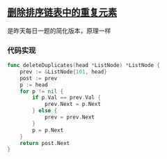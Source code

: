 ## [删除排序链表中的重复元素](https://leetcode-cn.com/problems/remove-duplicates-from-sorted-list/)

是昨天每日一题的简化版本，原理一样

### 代码实现

```go
func deleteDuplicates(head *ListNode) *ListNode {
	prev := &ListNode{101, head}
	post := prev
	p := head
	for p != nil {
		if p.Val == prev.Val {
			prev.Next = p.Next
		} else {
			prev = prev.Next
		}
		p = p.Next
	}
	return post.Next
}
```

